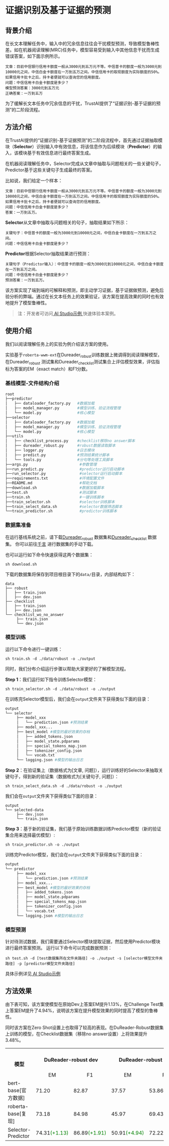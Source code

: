 # 证据识别及基于证据的预测
## 背景介绍
在长文本理解任务中，输入中的冗余信息往往会干扰模型预测，导致模型鲁棒性差。如在机器阅读理解(MRC)任务中，模型容易受到输入中其他信息干扰而生成错误答案，如下面示例所示。
```
文章：目前中信银行信用卡额度一般从3000元到五万元不等。中信普卡的额度一般为3000元到10000元之间，中信白金卡额度在一万到五万之间。中信信用卡的取现额度为实际额度的50%。如果信用卡批卡之后，持卡者便就可以查询您的信用额度。
问题：中信信用卡白金卡额度是多少？
模型预测答案：3000元到五万元
正确答案：一万到五万
```

为了缓解长文本任务中冗余信息的干扰，TrustAI提供了“证据识别-基于证据的预测”的二阶段流程。


## 方法介绍
在TrustAI提供的“证据识别-基于证据预测”的二阶段流程中，首先通过证据抽取模块（**Selector**）识别输入中有效信息，将该信息作为后续模块（**Predictor**）的输入，该模块基于有效信息进行最终答案生成。

在机器阅读理解任务中，Selector完成从文章中抽取与问题相关的一些关键句子，Predictor基于这些关键句子生成最终的答案。

比如说，我们给定一个样本：
```
文章：目前中信银行信用卡额度一般从3000元到五万元不等。中信普卡的额度一般为3000元到10000元之间，中信白金卡额度在一万到五万之间。中信信用卡的取现额度为实际额度的50%。如果信用卡批卡之后，持卡者便就可以查询您的信用额度。
问题：中信信用卡白金卡额度是多少？
答案：一万到五万。
```
**Selector**从文章中抽取与问题相关的句子，抽取结果如下所示：
```
关键句子：中信普卡的额度一般为3000元到10000元之间，中信白金卡额度在一万到五万之间。
问题：中信信用卡白金卡额度是多少？
```
**Predictor**根据Selector抽取结果进行预测：
```
关键句子（Predictor输入）：中信普卡的额度一般为3000元到10000元之间，中信白金卡额度在一万到五万之间。
问题：中信信用卡白金卡额度是多少？
预测答案：一万到五万。
```

该方案实现了端到端的可解释和预测，即主动学习证据，基于证据做预测，避免后验分析的弊端。通过在长文本任务上的效果验证，该方案在提高效果的同时也有效地提升了模型鲁棒性。

> 注：开发者可访问[ AI Studio示例 ](https://aistudio.baidu.com/aistudio/projectdetail/4525331)快速体验本案例。

## 使用介绍

我们以阅读理解任务上的实验为例介绍该方案的使用。

实验基于`roberta-wwm-ext`在Dureader<sub>robust</sub>训练数据上微调得到阅读理解模型，在Dureader<sub>robust</sub> 测试集和Dureader<sub>checklist</sub>测试集合上评估模型效果，评估指标为答案的EM（exact match）和F1分数。


### 基线模型-文件结构介绍
```python
root
├──predictor  
│   ├── dataloader_factory.py   #数据加载
│   ├── model_manager.py        #模型训练、验证流程管理
│   └── model.py                #核心模型
├──selector  
│   ├── dataloader_factory.py   #数据加载
│   ├── model_manager.py        #模型训练、验证流程管理
│   └── model.py                #核心模型
├──utils
│   ├── checklist_process.py    #checklist移除no answer脚本
│   ├── dureader_robust.py      #robust数据读取脚本
│   ├── logger.py               #日志模块
│   ├── predict.py              #预测结果统计脚本
│   └── tools.py                #分句等处理工具脚本
├──args.py                       #参数管理
├──run_predict.py                #predictor运行启动脚本
├──run_selector.py               #selector运行启动脚本
├──requirements.txt              #环境配置文件
├──README.md                     #帮助文档
├──download.sh                   #数据加载脚本
├──test.sh                       #测试脚本
├──train.sh                      #一键训练脚本
├──train_selector.sh             #selector训练脚本
├──train_select_data.sh          #selector数据筛选脚本
└──train_predictor.sh            #predictor训练脚本
```
### 数据集准备

在运行基线系统之前，请下载[Dureader<sub>robust</sub>](https://arxiv.org/abs/2004.11142) 数据集和[Dureader<sub>checklist</sub>](https://github.com/PaddlePaddle/Research/tree/master/NLP/DuReader-Checklist-BASELINE) 数据集。
你可以前往[千言](https://aistudio.baidu.com/aistudio/competition/detail/49/0/task-definition) 进行数据集的手动下载。

也可以运行如下命令快速获得这两个数据集：

```shell
sh download.sh
```
下载的数据集将保存到项目根目录下的`data/`目录，内部结构如下：

```
data  
├── robust  
│   ├── train.json  
│   ├── dev.json
├── checklist 
│   ├── train.json  
│   ├── dev.json
└── checklist_wo_no_answer
     ├── train.json  
     └── dev.json
```

### 模型训练

运行以下命令进行一键训练：

```
sh train.sh -d ./data/robust -o ./output
```

同时，我们分布介绍运行步骤以帮助大家更好的了解模型流程。

**Step 1**：我们运行如下指令训练Selector模型：

```
sh train_selector.sh -d ./data/robust -o ./output
```

在训练完Selector模型后，我们会在`output`文件夹下获得类似下面的目录：
```python
output
└── selector
     ├── model_xxx 
     │   └── prediction.json #预测结果
     ├── model_xxx...
     ├── best_model #模型的最好效果的存档
     │   ├── added_tokens.json 
     │   ├── model_state.pdparams
     │   ├── special_tokens_map.json
     │   ├── tokenizer_config.json
     │   └── vocab.txt
     └── logging.json #模型的输出日志
```

**Step 2**：在验证集上（数据格式为[文章, 问题]），运行训练好的Selector来抽取关键句子，得到新的验证集（数据格式为[关键句子, 问题]）：

```
sh train_select_data.sh -d ./data/robust -o ./output
```

我们会在`output`文件夹下获得类似下面的目录：

```
output
└── selected-data
     ├── dev.json
     └── train.json
```

**Step 3**：基于新的验证集，我们基于原始训练数据训练Predictor模型（新的验证集合用来选择最优模型）:
```
sh train_predictor.sh -o ./output
```

训练完Predictor模型，我们会在`output`文件夹下获得类似下面的目录：

```python
output
└── predictor
     ├── model_xxx 
     │   └── prediction.json #预测结果
     ├── model_xxx...
     ├── best_model #模型的最好效果的存档
     │   ├── added_tokens.json 
     │   ├── model_state.pdparams
     │   ├── special_tokens_map.json
     │   ├── tokenizer_config.json
     │   └── vocab.txt
     └── logging.json #模型的输出日志
```
### 模型预测

针对待测试数据，我们需要通过Selector模块提取证据，然后使用Predictor模块进行最终答案预测。
运行以下命令可以完成数据预测：

```shell
sh test.sh -d [test数据集所在文件夹路径] -o ./output -s [selector模型文件夹路径] -p [predictor模型文件夹路径]
```

具体示例详见[ AI Studio示例 ](https://aistudio.baidu.com/aistudio/projectdetail/4525331)


## 方法效果

由下表可知，该方案使模型在原始Dev上答案EM提升1.13%，在Challenge Test集上答案EM提升了4.94%，说明该方案在提升模型效果的同时提高了模型的鲁棒性。

同时该方案在Zero Shot设置上也取得了较高的表现。在DuReader-Robust数据集上训练的模型，在Checklist数据集（移除no answer设置）上将效果提升3.48%。

<escape>
<table>
    <tr>
        <th rowspan="2" style="text-align: center;">模型</th>
        <th colspan="2" style="text-align: center;">DuReader-robust dev</th>
        <th colspan="2" style="text-align: center;">DuReader-robust Test</th>
        <th colspan="2" style="text-align: center;">【Zero shot】<br>DuReader-checklist dev<br>(Remove no answer)</th>
    </tr>
    <tr>
        <td style="text-align: center;">EM</td>
        <td style="text-align: center;">F1</td>
        <td style="text-align: center;">EM</td>
        <td style="text-align: center;">F1</td>
        <td style="text-align: center;">EM</td>
        <td style="text-align: center;">F1</td>
    </tr>
    <tr>
        <td>bert-base[官方数据]</td>
        <td>71.20</td>
        <td>82.87</td>
        <td>37.57</td>
        <td>53.86</td>
        <td style="text-align: center;">-</td>
        <td style="text-align: center;">-</td>
    </tr>
    <tr>
        <td>roberta-base[复现]</td>
        <td>73.18</td>
        <td>84.98</td>
        <td>45.97</td>
        <td>69.43</td>
        <td>27.56</td>
        <td>49.47</td>
    </tr>
    <tr>
        <td>Selector-Predictor</td>
        <td>74.31<font color="green">(+1.13)</font></td>
        <td>86.89<font color="green">(+1.91)</font></td>
        <td>50.91<font color="green">(+4.94)</font></td>
        <td>72.22<font color="green">(+2.79)</font></td>
        <td>31.04<font color="green">(+3.48)</font></td>
        <td>53.29<font color="green">(+3.82)</font></td>
    </tr>
</table>
</escape>